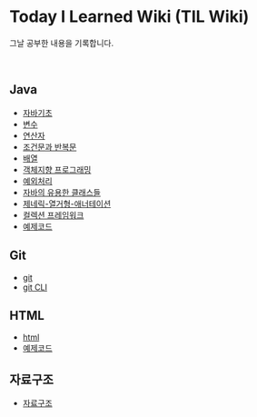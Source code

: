 # Today I Learned Wiki (TIL Wiki)

그날 공부한 내용을 기록합니다.

<br>

## Java
- [자바기초](https://github.com/soberdam/TIL/blob/main/JAVA/%EC%9E%90%EB%B0%94-%EA%B8%B0%EC%B4%88.md)
- [변수](https://github.com/soberdam/TIL/blob/main/JAVA/%EB%B3%80%EC%88%98.md)
- [연산자](https://github.com/soberdam/TIL/blob/main/JAVA/%EC%97%B0%EC%82%B0%EC%9E%90.md)
- [조건문과 반복문](https://github.com/soberdam/TIL/blob/main/JAVA/%EC%A1%B0%EA%B1%B4%EB%AC%B8%EA%B3%BC%20%EB%B0%98%EB%B3%B5%EB%AC%B8.md)
- [배열](https://github.com/soberdam/TIL/blob/main/JAVA/%EB%B0%B0%EC%97%B4.md)
- [객체지향 프로그래밍](https://github.com/soberdam/TIL/blob/main/JAVA/%EA%B0%9D%EC%B2%B4%EC%A7%80%ED%96%A5-%ED%94%84%EB%A1%9C%EA%B7%B8%EB%9E%98%EB%B0%8D.md)
- [예외처리](https://github.com/soberdam/TIL/blob/main/JAVA/%EC%98%88%EC%99%B8%EC%B2%98%EB%A6%AC.md)
- [자바의 유용한 클래스들](https://github.com/soberdam/TIL/blob/main/JAVA/%EC%9E%90%EB%B0%94%EC%9D%98-%EC%9C%A0%EC%9A%A9%ED%95%9C-%ED%81%B4%EB%9E%98%EC%8A%A4%EB%93%A4.md)
- [제네릭-열거형-애너테이션](https://github.com/soberdam/TIL/blob/main/JAVA/%EC%A0%9C%EB%84%A4%EB%A6%AD-%EC%97%B4%EA%B1%B0%ED%98%95-%EC%95%A0%EB%84%88%ED%85%8C%EC%9D%B4%EC%85%98.md)
- [컬렉션 프레임워크](https://github.com/soberdam/TIL/blob/main/JAVA/%EC%BB%AC%EB%A0%89%EC%85%98-%ED%94%84%EB%A0%88%EC%9E%84%EC%9B%8C%ED%81%AC.md)
- [예제코드](https://github.com/soberdam/TIL/tree/main/JAVA/%EC%98%88%EC%A0%9C%EC%BD%94%EB%93%9C)

## Git
- [git](https://github.com/soberdam/TIL/blob/main/JAVA/%EC%BB%AC%EB%A0%89%EC%85%98-%ED%94%84%EB%A0%88%EC%9E%84%EC%9B%8C%ED%81%AC.md)
- [git CLI](https://github.com/soberdam/TIL/blob/main/Git/git%20CLI.md)

## HTML
- [html](https://github.com/soberdam/TIL/blob/main/HTML/html.md)
- [예제코드](https://github.com/soberdam/TIL/tree/main/HTML/%EC%98%88%EC%A0%9C%EC%BD%94%EB%93%9C)

## 자료구조
- [자료구조](https://github.com/soberdam/TIL/blob/main/DataStructure/DataStructure.md)
